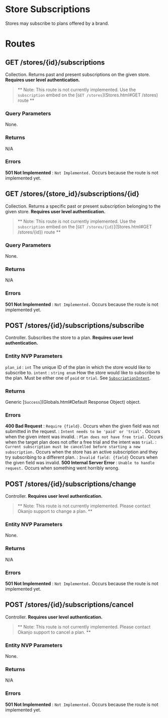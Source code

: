 # Store Subscriptions

Stores may subscribe to plans offered by a brand.

# Routes

## GET /stores/{id}/subscriptions

Collection. Returns past and present subscriptions on the given store. **Requires user level authentication.**

> ** Note: This route is not currently implemented. Use the `subscription` embed on the [`GET /stores`](Stores.html#GET /stores) route **

### Query Parameters

None.

### Returns

N/A

### Errors

**501 Not Implemented**
:   `Not Implemented.` Occurs because the route is not implemented yet.




## GET /stores/{store_id}/subscriptions/{id}

Collection. Returns a specific past or present subscription belonging to the given store. **Requires user level authentication.**

> ** Note: This route is not currently implemented. Use the `subscription` embed on the [`GET /stores/{id}`](Stores.html#GET /stores/{id}) route **

### Query Parameters

None.

### Returns

N/A

### Errors

**501 Not Implemented**
:   `Not Implemented.` Occurs because the route is not implemented yet.




## POST /stores/{id}/subscriptions/subscribe

Controller. Subscribes the store to a plan. **Requires user level authentication.**

### Entity NVP Parameters

`plan_id`
:   `int` The unique ID of the plan in which the store would like to subscribe to.
`intent`
:   `string enum` How the store would like to subscribe to the plan. Must be either one of `paid` or `trial`. See [`SubscriptionIntent`](Constants.html#SubscriptionIntent).


### Returns

Generic [`Success`](Globals.html#Default Response Object) object.

### Errors

**400 Bad Request**
:   `Require {field}.` Occurs when the given field was not submitted in the request.
:   `Intent needs to be 'paid' or 'trial'.` Occurs when the given intent was invalid.
:   `Plan does not have free trial.` Occurs when the target plan does not offer a free trial and the intent was `trial`.
:   `Current subscription must be cancelled before starting a new subscription.` Occurs when the store has an active subscription and they try subscribing to a different plan.
:   `Invalid field: {field}` Occurs when the given field was invalid.
**500 Internal Server Error**
:   `Unable to handle request.` Occurs when something went horribly wrong.



## POST /stores/{id}/subscriptions/change

Controller. **Requires user level authentication.**

> ** Note: This route is not currently implemented. Please contact Okanjo support to change a plan. **

### Entity NVP Parameters

None.

### Returns

N/A

### Errors

**501 Not Implemented**
:   `Not Implemented.` Occurs because the route is not implemented yet.



## POST /stores/{id}/subscriptions/cancel

Controller. **Requires user level authentication.**

> ** Note: This route is not currently implemented. Please contact Okanjo support to cancel a plan. **

### Entity NVP Parameters

None.

### Returns

N/A

### Errors

**501 Not Implemented**
:   `Not Implemented.` Occurs because the route is not implemented yet.